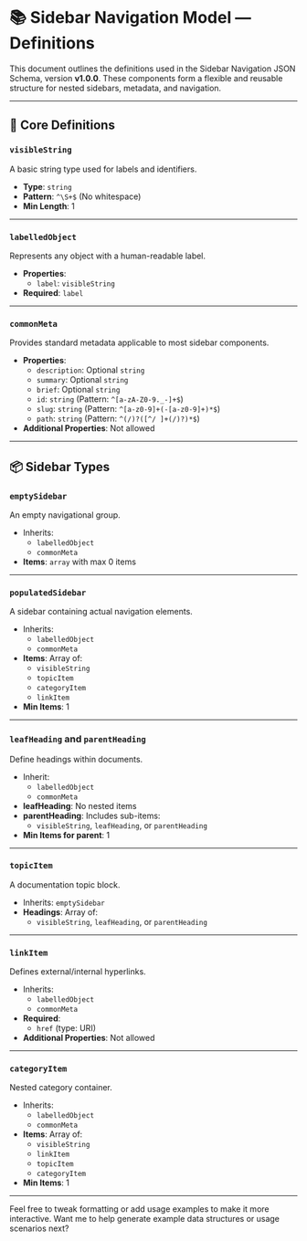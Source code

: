 # 📚 Sidebar Navigation Model — Definitions

This document outlines the definitions used in the Sidebar Navigation JSON Schema, version **v1.0.0**. These components form a flexible and reusable structure for nested sidebars, metadata, and navigation.

---

## 🧠 Core Definitions

### `visibleString`
A basic string type used for labels and identifiers.

- **Type**: `string`
- **Pattern**: `^\S+$` (No whitespace)
- **Min Length**: 1

---

### `labelledObject`
Represents any object with a human-readable label.

- **Properties**:
  - `label`: `visibleString`
- **Required**: `label`

---

### `commonMeta`
Provides standard metadata applicable to most sidebar components.

- **Properties**:
  - `description`: Optional `string`
  - `summary`: Optional `string`
  - `brief`: Optional `string`
  - `id`: `string` (Pattern: `^[a-zA-Z0-9._-]+$`)
  - `slug`: `string` (Pattern: `^[a-z0-9]+(-[a-z0-9]+)*$`)
  - `path`: `string` (Pattern: `^(/)?([^/ ]+(/)?)*$`)
- **Additional Properties**: Not allowed

---

## 📦 Sidebar Types

### `emptySidebar`
An empty navigational group.

- Inherits:
  - `labelledObject`
  - `commonMeta`
- **Items**: `array` with max 0 items

---

### `populatedSidebar`
A sidebar containing actual navigation elements.

- Inherits:
  - `labelledObject`
  - `commonMeta`
- **Items**: Array of:
  - `visibleString`
  - `topicItem`
  - `categoryItem`
  - `linkItem`
- **Min Items**: 1

---

### `leafHeading` and `parentHeading`
Define headings within documents.

- Inherit:
  - `labelledObject`
  - `commonMeta`
- **leafHeading**: No nested items
- **parentHeading**: Includes sub-items:
  - `visibleString`, `leafHeading`, or `parentHeading`
- **Min Items for parent**: 1

---

### `topicItem`
A documentation topic block.

- Inherits: `emptySidebar`
- **Headings**: Array of:
  - `visibleString`, `leafHeading`, or `parentHeading`

---

### `linkItem`
Defines external/internal hyperlinks.

- Inherits:
  - `labelledObject`
  - `commonMeta`
- **Required**:
  - `href` (type: URI)
- **Additional Properties**: Not allowed

---

### `categoryItem`
Nested category container.

- Inherits:
  - `labelledObject`
  - `commonMeta`
- **Items**: Array of:
  - `visibleString`
  - `linkItem`
  - `topicItem`
  - `categoryItem`
- **Min Items**: 1

---

Feel free to tweak formatting or add usage examples to make it more interactive. Want me to help generate example data structures or usage scenarios next?